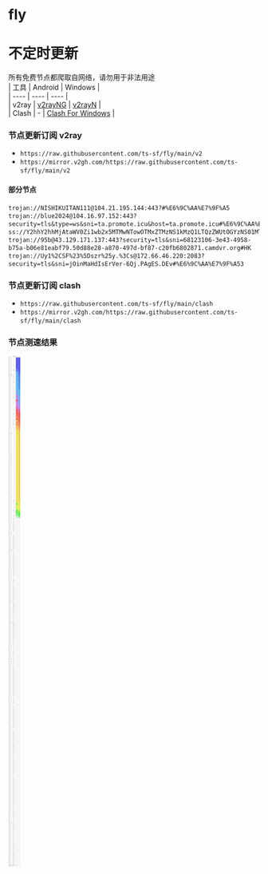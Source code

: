 # fly
# 不定时更新
所有免费节点都爬取自网络，请勿用于非法用途  
|  工具  | Android  | Windows  |  
|  ----  | ----   | ----  |  
| v2ray  | [v2rayNG](https://github.com/2dust/v2rayNG/releases) | [v2rayN](https://github.com/2dust/v2rayN/releases) |  
| Clash  | - | [Clash For Windows](https://github.com/2dust/clashN/releases) | 
  
### 节点更新订阅  v2ray
- `https://raw.githubusercontent.com/ts-sf/fly/main/v2`  
- `https://mirror.v2gh.com/https://raw.githubusercontent.com/ts-sf/fly/main/v2`  

#### 部分节点  
``` 
trojan://NISHIKUITAN111@104.21.195.144:443?#%E6%9C%AA%E7%9F%A5
trojan://blue2024@104.16.97.152:443?security=tls&type=ws&sni=ta.promote.icu&host=ta.promote.icu#%E6%9C%AA%E7%9F%A52
ss://Y2hhY2hhMjAtaWV0Zi1wb2x5MTMwNTowOTMxZTMzNS1kMzQ1LTQzZWUtOGYzNS01MTBhOTJjNDA0OTM=@free.2apzhfa.xyz:31471#%F0%9F%87%A9%F0%9F%87%AADE%E5%BE%B7%E5%9B%BD
trojan://95b@43.129.171.137:443?security=tls&sni=68123106-3e43-4958-b75a-b06e81eabf79.50d88e28-a870-497d-bf87-c20fb6802871.camdvr.org#HK
trojan://Uy1%2CSF%23%5Dszr%25y.%3Cs@172.66.46.220:2083?security=tls&sni=jOinMaHdIsErVer-6Qj.PAgES.DEv#%E6%9C%AA%E7%9F%A53
```
### 节点更新订阅  clash
- `https://raw.githubusercontent.com/ts-sf/fly/main/clash`  
- `https://mirror.v2gh.com/https://raw.githubusercontent.com/ts-sf/fly/main/clash`  

### 节点测速结果
![image](traffic.png)
